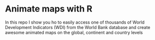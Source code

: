 # Animate maps with R
In this repo I show you ho to easily access one of thousands of World Development Indicators (WDI) from the World Bank database and create awesome animated maps on the global, continent and country levels
